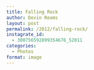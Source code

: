 ```yaml
---
title: Falling Rock
author: Devin Reams
layout: post
permalink: /2012/falling-rock/
instagrate_id:
  - 300756592899354676_52011
categories:
  - Photos
format: image
---
```

<!-- This post is created by Instagrate to WordPress, a WordPress Plugin by polevaultweb.com - http://www.polevaultweb.com/plugins/instagrate-to-wordpress/ -->